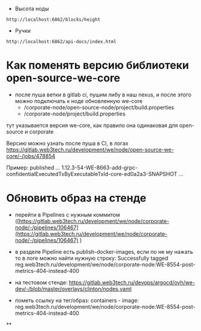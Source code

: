 - Высота ноды
```
http://localhost:6862/blocks/height
```
- Ручки
```
http://localhost:6862/api-docs/index.html
```
# Как поменять версию библиотеки open-source-we-core

- после пуша ветки в gitlab ci, пушим либу в наш nexus, и после этого можно подключать к ноде обновленную we-core
	- /corporate-node/open-source-node/project/build.properties
	- /corporate-node/project/build.properties

тут указывается версия we-core, как правило она одинаковая для open-source и corporate

Версию можно узнать после пуша в CI, в логах
https://gitlab.web3tech.ru/development/we/node/open-source-we-core/-/jobs/478854

Пример: published ... 1.12.3-54-WE-8663-add-grpc-confidentialExecutedTxByExecutableTxId-core-ed0a2a3-SNAPSHOT ...

# Обновить образ на стенде

- перейти в Pipelines с нужным коммитом ([https://gitlab.web3tech.ru/development/we/node/corporate-node/-/pipelines/106467](https://gitlab.web3tech.ru/development/we/node/corporate-node/-/pipelines/106467) )

- в разделе Pipeline есть publish-docker-images, если по не му нажать то в логе можно найти нужную строку: Successfully tagged reg.web3tech.ru/development/we/node/corporate-node:WE-8554-post-metrics-404-instead-400

- на тестовом стенде: https://gitlab.web3tech.ru/devops/argocd/ovh/we-dev/-/blob/master/overlays/clinton/nodes.yaml

- пометь ссылку на тег/образ: containers - image: reg.web3tech.ru/development/we/node/corporate-node:WE-8554-post-metrics-404-instead-400

**